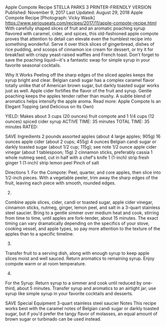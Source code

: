 Apple Compote Recipe
STELLA PARKS
3     PRINTER-FRIENDLY VERSION
Published: November 9, 2017 Last Updated: August 29, 2018
Apple Compote Recipe
[Photograph: Vicky Wasik]
https://www.seriouseats.com/recipes/2017/11/apple-compote-recipe.html
With carefully shaped slices of fruit and an aromatic poaching syrup flavored with caramel, cider, and spices, this old-fashioned apple compote proves that attention to detail can elevate even the humblest recipe into something wonderful. Serve it over thick slices of gingerbread, dishes of rice pudding, and scoops of cinnamon ice cream for dessert, or try it for breakfast with crispy yeast-raised waffles and French toast. Don't forget to save the poaching liquid—it's a fantastic swap for simple syrup in your favorite seasonal cocktails.

Why It Works
Peeling off the sharp edges of the sliced apples keeps the syrup bright and clear.
Belgian candi sugar has a complex caramel flavor totally unlike that of American brown sugar, but darkly toasted sugar works just as well.
Apple cider fortifies the flavor of the fruit and syrup.
Gentle poaching keeps the apples tender rather than mushy.
A subtle blend of aromatics helps intensify the apple aroma.
Read more: Apple Compote Is an Elegant Topping (and Delicious on Its Own)

YIELD:
Makes about 3 cups (20 ounces) fruit compote and 1 1/4 cups (12 ounces) spiced cider syrup
ACTIVE TIME:
35 minutes
TOTAL TIME:
35 minutes
RATED:
    
 SAVE
Ingredients
2 pounds assorted apples (about 4 large apples; 905g)
16 ounces apple cider (about 2 cups; 455g)
4 ounces Belgian candi sugar or darkly toasted sugar (about 1/2 cup; 115g); see note
1/2 ounce apple cider vinegar (about 1 tablespoon; 15g)
2 cinnamon sticks, preferably cassia
1 whole nutmeg seed, cut in half with a chef's knife
1 (1-inch) strip fresh ginger
1 (1-inch) strip lemon peel
Pinch of salt

Directions
1.
For the Compote: Peel, quarter, and core apples, then slice into 1/2-inch pieces. With a vegetable peeler, trim away the sharp edges of the fruit, leaving each piece with smooth, rounded edges.

2.
Combine apple slices, cider, candi or toasted sugar, apple cider vinegar, cinnamon sticks, nutmeg, ginger, lemon peel, and salt in a 3-quart stainless steel saucier. Bring to a gentle simmer over medium heat and cook, stirring from time to time, until apples are fork-tender, about 15 minutes. The exact timing can vary dramatically depending on the specifics of your stove, cooking vessel, and apple types, so pay more attention to the texture of the apples than to a specific timeline.

3.
Transfer fruit to a serving dish, along with enough syrup to keep apple slices moist and well sauced. Return aromatics to remaining syrup. Enjoy compote warm or at room temperature.

4.
For the Syrup: Return syrup to a simmer and cook until reduced by one-third, about 5 minutes. Transfer syrup and aromatics to an airtight jar; use syrup like simple syrup in your favorite cocktails and desserts.

 SAVE
Special Equipment
3-quart stainless steel saucier
Notes
This recipe works best with the caramel notes of Belgian candi sugar or darkly toasted sugar, but if you'd prefer the tangy flavor of molasses, an equal amount of brown sugar or turbinado can be used instead.